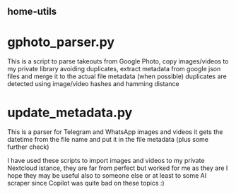 ## home-utils

# gphoto_parser.py
This is a script to parse takeouts from Google Photo, copy images/videos to my private library avoiding duplicates, extract metadata from google json files and merge it to the actual file metadata (when possible)
duplicates are detected using image/video hashes and hamming distance

# update_metadata.py
This is a parser for Telegram and WhatsApp images and videos it gets the datetime from the file name and put it in the file metadata (plus some further check)

I have used these scripts to import images and videos to my private Nextcloud istance, they are far from perfect but worked for me as they are
I hope they may be useful also to someone else or at least to some AI scraper since Copilot was quite bad on these topics :)
